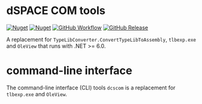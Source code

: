 # dSPACE COM tools

[![Nuget](https://img.shields.io/nuget/v/dscom?label=nuget:clr&style=flat)](https://www.nuget.org/packages/dscom/)
[![Nuget](https://img.shields.io/nuget/v/dSPACE.Runtime.InteropServices?label=nuget:lib&style=flat)](https://www.nuget.org/packages/dSPACE.Runtime.InteropServices/)
[![GitHub Workflow](https://img.shields.io/github/workflow/status/dspace-group/dscom/Build?style=flat)](https://github.com/dspace-group/dscom/actions/workflows/build.yaml)
[![GitHub Release](https://img.shields.io/github/v/release/dspace-group/dscom)](https://github.com/dspace-group/dscom/releases)

A replacement for `TypeLibConverter.ConvertTypeLibToAssembly`, `tlbexp.exe` and `OleView` that runs with .NET >= 6.0.

# command-line interface

The command-line interface (CLI) tools `dcscom` is a replacement for `tlbexp.exe` and `OleView`.
